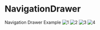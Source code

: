 # NavigationDrawer
Navigation Drawer Example
![1](https://user-images.githubusercontent.com/99657258/169137542-72208e06-37af-4206-940c-9712a32298c8.jpg)
![2](https://user-images.githubusercontent.com/99657258/169137561-4bd9b6b0-5e62-46c0-af66-13fb3c306c69.jpg)
![3](https://user-images.githubusercontent.com/99657258/169137574-f305d560-063e-425a-b33e-7b807ad3c968.jpg)
![4](https://user-images.githubusercontent.com/99657258/169137583-a9862376-e822-4ff4-8422-02d0a447ebf7.jpg)


